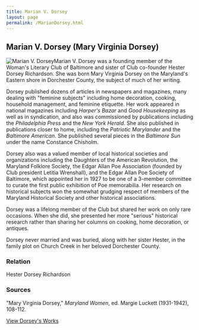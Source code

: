 ```yaml
---
title: Marian V. Dorsey
layout: page
permalink: /MarianDorsey.html
---
```


## Marian V. Dorsey (Mary Virginia Dorsey)
<div style="float: left"><img src="https://elizajames.github.io/WLCB_draft/assets/img/MarianDorsey.jpg" alt="Marian V. Dorsey"></div>

Marian V. Dorsey was a founding member of the Woman's Literary Club of Baltimore and sister of Club co-founder Hester Dorsey Richardson. She was born Mary Virginia Dorsey on the Maryland's Eastern shore in Dorchester County, the subject of much of her writing. 

Dorsey published dozens of articles in newspapers and magazines, many dealing with "feminine subjects" including home decoration, cooking, household management, and feminine etiquette. Her work appeared in national magazines including *Harper's Bazar* and *Good Housekeeping* as well as in syndication, and also was commissioned by publications including the *Philadelphia Press* and the *New York Herald*. She also published in publications closer to home, including the *Patriotic Marylander* and the *Baltimore American*. She published several pieces in the *Baltimore Sun* under the name Constance Chisholm.

Dorsey also was a valued member of local historical societies and organizations including the Daughters of the American Revolution, the Maryland Folklore Society, the Edgar Allan Poe Association (founded by Club president Letitia Wrenshall), and the Edgar Allan Poe Society of Baltimore, which appointed her in 1927 to be one of a 3-member committee to curate the first public exhibition of Poe memorabilia. Her research on historical subjects won the somewhat grudging respect of members of the Maryland Historical Society and other historical associations.

Dorsey was a lifelong member of the Club but shared her work on only rare occasions. When she did, she presented her more "serious" historical research rather than sharing her columns on cooking, home decoration, or antiques.

Dorsey never married and was buried, along with her sister Hester, in the family plot on Church Creek in her beloved Dorchester County.

### Relation
Hester Dorsey Richardson

### Sources
"Mary Virginia Dorsey," *Maryland Women*, ed. Margie Luckett (1931-1942), 108-112.


[View Dorsey's Works](https://elizajames.github.io/WLCB_draft/browse.html#Dorsey%2C%20Marian)
